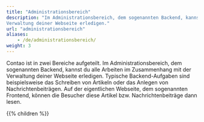 ```yaml
---
title: "Administrationsbereich"
description: "Im Administrationsbereich, dem sogenannten Backend, kannst du alle Arbeiten im Zusammenhang mit der 
Verwaltung deiner Webseite erledigen."
url: "administrationsbereich"
aliases:
    - /de/administrationsbereich/
weight: 3
---
```


Contao ist in zwei Bereiche aufgeteilt. Im Administrationsbereich, dem sogenannten Backend, kannst du alle Arbeiten im
Zusammenhang mit der Verwaltung deiner Webseite erledigen. Typische Backend-Aufgaben sind beispielsweise das Schreiben
von Artikeln oder das Anlegen von Nachrichtenbeiträgen. Auf der eigentlichen Webseite, dem sogenannten Frontend, können
die Besucher diese Artikel bzw. Nachrichtenbeiträge dann lesen.

{{% children %}}
